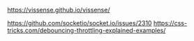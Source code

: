 https://vissense.github.io/vissense/

https://github.com/socketio/socket.io/issues/2310
https://css-tricks.com/debouncing-throttling-explained-examples/